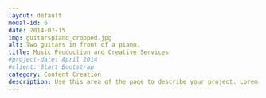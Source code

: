 ```yaml
---
layout: default
modal-id: 6
date: 2014-07-15
img: guitarspiano_cropped.jpg
alt: Two guitars in front of a piano.
title: Music Production and Creative Services
#project-date: April 2014
#client: Start Bootstrap
category: Content Creation
description: Use this area of the page to describe your project. Lorem ipsum dolor sit amet, consectetur adipisicing elit. Mollitia neque assumenda ipsam nihil, molestias magnam, recusandae quos quis inventore quisquam velit asperiores, vitae? Reprehenderit soluta, eos quod consequuntur itaque. Nam.
---
```

